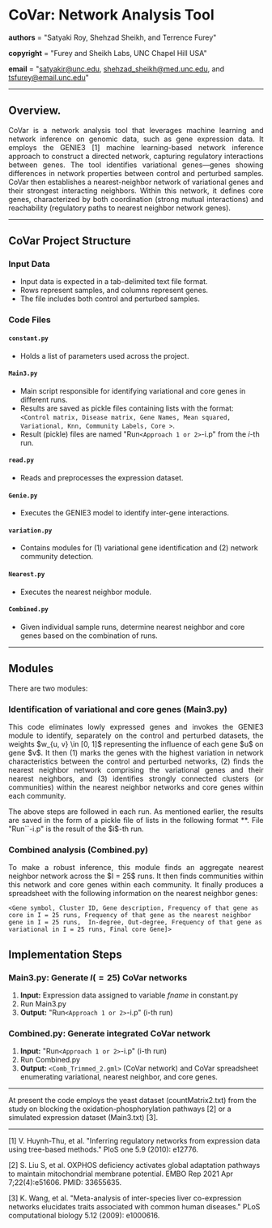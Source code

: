 # CoVar: Network Analysis Tool

__authors__ = "Satyaki Roy, Shehzad Sheikh, and Terrence Furey"

__copyright__ = "Furey and Sheikh Labs, UNC Chapel Hill USA"

__email__ = "satyakir@unc.edu, shehzad_sheikh@med.unc.edu, and tsfurey@email.unc.edu"


----------------------------------------------------------------------------------------------------------------------------------------

## Overview.
<p align="justify"> CoVar is a network analysis tool that leverages machine learning and network inference on genomic data, such as gene expression data. It employs the GENIE3 [1] machine learning-based network inference approach to construct a directed network, capturing regulatory interactions between genes. The tool identifies variational genes—genes showing differences in network properties between control and perturbed samples. CoVar then establishes a nearest-neighbor network of variational genes and their strongest interacting neighbors. Within this network, it defines core genes, characterized by both coordination (strong mutual interactions) and reachability (regulatory paths to nearest neighbor network genes). </p>

----------------------------------------------------------------------------------------------------------------------------------------


## CoVar Project Structure
<p align="justify"> 
 
### Input Data
- Input data is expected in a tab-delimited text file format.
- Rows represent samples, and columns represent genes.
- The file includes both control and perturbed samples.

### Code Files

#### `constant.py`
- Holds a list of parameters used across the project.

#### `Main3.py`
- Main script responsible for identifying variational and core genes in different runs.
- Results are saved as pickle files containing lists with the format: `<Control matrix, Disease matrix, Gene Names, Mean squared, Variational, Knn, Community Labels, Core >`.
- Result (pickle) files are named "Run`<Approach 1 or 2>`-i.p" from the $i$-th run.

#### `read.py`
- Reads and preprocesses the expression dataset.

#### `Genie.py`
- Executes the GENIE3 model to identify inter-gene interactions.

#### `variation.py`
- Contains modules for (1) variational gene identification and (2) network community detection.

#### `Nearest.py`
- Executes the nearest neighbor module.

#### `Combined.py`
- Given individual sample runs, determine nearest neighbor and core genes based on the combination of runs.</p>


----------------------------------------------------------------------------------------------------------------------------------------
 
## Modules
There are two modules:

### Identification of variational and core genes (Main3.py)

<p align="justify"> This code eliminates lowly expressed genes and invokes the GENIE3 module to identify, separately on the control and perturbed datasets, the weights $w_{u, v} \in [0, 1]$ representing the influence of each gene $u$ on gene $v$. It then (1) marks the genes with the highest variation in network characteristics between the control and perturbed networks, (2) finds the nearest neighbor network comprising the variational genes and their nearest neighbors, and (3) identifies strongly connected clusters (or communities) within the nearest neighbor networks and core genes within each community.  </p>

<p align="justify"> The above steps are followed in each run. As mentioned earlier, the results are saved in the form of a pickle file of lists in the following format *<Control matrix, Disease matrix, Gene Names, Mean squared, Variational, Knn, Community Labels, Core >*. File "Run`<Approach 1 or 2>`-i.p" is the result of the $i$-th run. </p>

### Combined analysis (Combined.py)

<p align="justify"> To make a robust inference, this module finds an aggregate nearest neighbor network across the $I = 25$ runs. It then finds communities within this network and core genes within each community. It finally produces a spreadsheet with the following information on the nearest neighbor genes: </p>

`<Gene symbol, Cluster ID, Gene description, Frequency of that gene as core in I = 25 runs, Frequency of that gene as the nearest neighbor gene in I = 25 runs, 
 In-degree, Out-degree, Frequency of that gene as variational in I = 25 runs, Final core Gene]>` 
 

 ## Implementation Steps

 ### Main3.py: Generate $I (= 25)$ CoVar networks 

1. **Input:** Expression data assigned to variable $fname$ in constant.py
2. Run Main3.py
3. **Output:** "Run`<Approach 1 or 2>`-i.p" (i-th run)


 ### Combined.py: Generate integrated CoVar network

1. **Input:** "Run`<Approach 1 or 2>`-i.p" (i-th run)
2. Run Combined.py
3. **Output:** `<Comb_Trimmed_2.gml>` (CoVar network) and CoVar spreadsheet enumerating variational, nearest neighbor, and core genes.

----------------------------------------------------------------------------------------------------------------------------------------

At present the code employs the yeast dataset (countMatrix2.txt) from the study on blocking the oxidation-phosphorylation pathways [2] or a simulated expression dataset (Main3.txt) [3]. 

----------------------------------------------------------------------------------------------------------------------------------------


[1] V. Huynh-Thu, et al. "Inferring regulatory networks from expression data using tree-based methods." PloS one 5.9 (2010): e12776.

[2] S. Liu S, et al. OXPHOS deficiency activates global adaptation pathways to maintain mitochondrial membrane potential. EMBO Rep 2021 Apr 7;22(4):e51606. PMID: 33655635.

[3] K. Wang, et al. "Meta-analysis of inter-species liver co-expression networks elucidates traits associated with common human diseases." PLoS computational biology 5.12 (2009): e1000616.

